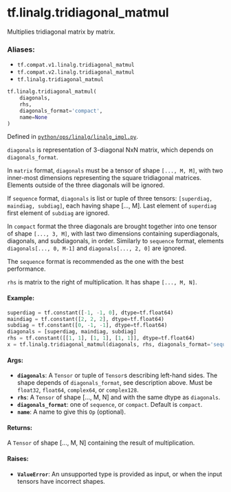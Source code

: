 <div itemscope itemtype="http://developers.google.com/ReferenceObject">
<meta itemprop="name" content="tf.linalg.tridiagonal_matmul" />
<meta itemprop="path" content="Stable" />
</div>

# tf.linalg.tridiagonal_matmul

Multiplies tridiagonal matrix by matrix.

### Aliases:

* `tf.compat.v1.linalg.tridiagonal_matmul`
* `tf.compat.v2.linalg.tridiagonal_matmul`
* `tf.linalg.tridiagonal_matmul`

``` python
tf.linalg.tridiagonal_matmul(
    diagonals,
    rhs,
    diagonals_format='compact',
    name=None
)
```



Defined in [`python/ops/linalg/linalg_impl.py`](/code/stable/tensorflow/python/ops/linalg/linalg_impl.py).

<!-- Placeholder for "Used in" -->

`diagonals` is representation of 3-diagonal NxN matrix, which depends on
`diagonals_format`.

In `matrix` format, `diagonals` must be a tensor of shape `[..., M, M]`, with
two inner-most dimensions representing the square tridiagonal matrices.
Elements outside of the three diagonals will be ignored.

If `sequence` format, `diagonals` is list or tuple of three tensors:
`[superdiag, maindiag, subdiag]`, each having shape [..., M]. Last element
of `superdiag` first element of `subdiag` are ignored.

In `compact` format the three diagonals are brought together into one tensor
of shape `[..., 3, M]`, with last two dimensions containing superdiagonals,
diagonals, and subdiagonals, in order. Similarly to `sequence` format,
elements `diagonals[..., 0, M-1]` and `diagonals[..., 2, 0]` are ignored.

The `sequence` format is recommended as the one with the best performance.

`rhs` is matrix to the right of multiplication. It has shape `[..., M, N]`.

#### Example:



```python
superdiag = tf.constant([-1, -1, 0], dtype=tf.float64)
maindiag = tf.constant([2, 2, 2], dtype=tf.float64)
subdiag = tf.constant([0, -1, -1], dtype=tf.float64)
diagonals = [superdiag, maindiag, subdiag]
rhs = tf.constant([[1, 1], [1, 1], [1, 1]], dtype=tf.float64)
x = tf.linalg.tridiagonal_matmul(diagonals, rhs, diagonals_format='sequence')
```

#### Args:


* <b>`diagonals`</b>: A `Tensor` or tuple of `Tensor`s describing left-hand sides. The
  shape depends of `diagonals_format`, see description above. Must be
  `float32`, `float64`, `complex64`, or `complex128`.
* <b>`rhs`</b>: A `Tensor` of shape [..., M, N] and with the same dtype as `diagonals`.
* <b>`diagonals_format`</b>: one of `sequence`, or `compact`. Default is `compact`.
* <b>`name`</b>:  A name to give this `Op` (optional).


#### Returns:

A `Tensor` of shape [..., M, N] containing the result of multiplication.



#### Raises:


* <b>`ValueError`</b>: An unsupported type is provided as input, or when the input
tensors have incorrect shapes.
